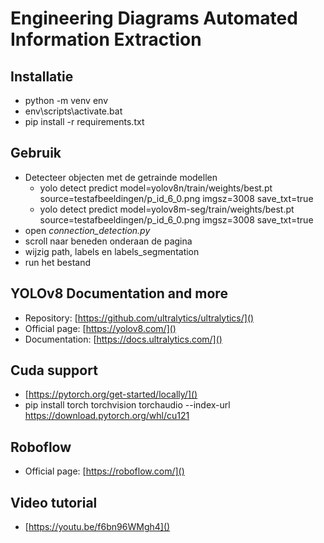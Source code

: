 # Engineering Diagrams Automated Information Extraction

## Installatie

* python -m venv env
* env\scripts\activate.bat
* pip install -r requirements.txt

## Gebruik

* Detecteer objecten  met de getrainde modellen
  * yolo detect predict model=yolov8n/train/weights/best.pt source=testafbeeldingen/p_id_6_0.png imgsz=3008 save_txt=true
  * yolo detect predict model=yolov8m-seg/train/weights/best.pt source=testafbeeldingen/p_id_6_0.png imgsz=3008 save_txt=true
* open *connection_detection.py*
* scroll naar beneden onderaan de pagina
* wijzig path, labels en labels_segmentation
* run het bestand

## YOLOv8 Documentation and more

* Repository: [https://github.com/ultralytics/ultralytics/]()
* Official page: [https://yolov8.com/]()
* Documentation: [https://docs.ultralytics.com/]()

## Cuda support

* [https://pytorch.org/get-started/locally/]()
* pip install torch torchvision torchaudio --index-url https://download.pytorch.org/whl/cu121

## Roboflow

* Official page: [https://roboflow.com/]()

## Video tutorial

* [https://youtu.be/f6bn96WMgh4]()